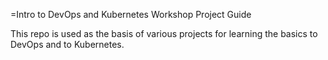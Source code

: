 =Intro to DevOps and Kubernetes Workshop Project Guide

This repo is used as the basis of various projects for learning the basics to DevOps and to Kubernetes. 